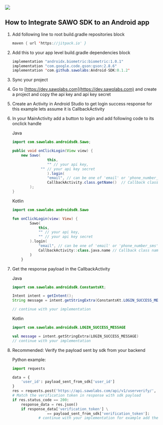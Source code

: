 [![](https://jitpack.io/v/sawolabs/Android-SDK.svg)](https://jitpack.io/#sawolabs/Android-SDK)

## How to Integrate SAWO SDK to an Android app

1. Add following line to root build.gradle repositories block

   ```java
   maven { url 'https://jitpack.io' }
   ```

2. Add this to your app level build.gradle dependencies block

   ```java
   implementation "androidx.biometric:biometric:1.0.1"
   implementation "com.google.code.gson:gson:2.8.6"
   implementation 'com.github.sawolabs:Android-SDK:0.1.2'
   ```

3. Sync your project

4. Go to [https://dev.sawolabs.com](https://dev.sawolabs.com) and create a project and copy the api key and api key secret 

5. Create an Activity in Android Studio to get login success response for this example lets assume it is CallbackActivity

6. In your MainActivity add a button to login and add following code to its onclick handle

   Java

   ```java
   import com.sawolabs.androidsdk.Sawo;
   
   public void onClickLogin(View view) {
       new Sawo(
                   this, 
                   "" // your api key,
           		"" // your api key secret
                   ).login(
                   "email", // can be one of 'email' or 'phone_number_sms'
                   CallbackActivity.class.getName()  // Callback class name
           );
   }
   ```

   

   Kotlin

   ```kotlin
   import com.sawolabs.androidsdk.Sawo
   
   fun onClickLogin(view: View) {
           Sawo(
               this,
               "" // your api key,
               "" // your api key secret
           ).login(
               "email", // can be one of 'email' or 'phone_number_sms'
               CallbackActivity::class.java.name // Callback class name
           )
       }
   ```

   

7. Get the response payload in the CallbackActivity

   Java

   ```java
   import com.sawolabs.androidsdk.ConstantsKt;
   
   Intent intent = getIntent();
   String message = intent.getStringExtra(ConstantsKt.LOGIN_SUCCESS_MESSAGE);
   
   // continue with your implementation
   ```

   Kotlin

   ```kotlin
   import com.sawolabs.androidsdk.LOGIN_SUCCESS_MESSAGE
   
   val message = intent.getStringExtra(LOGIN_SUCCESS_MESSAGE)
   // continue with your implementation
   ```

8. Recommended: Verify the payload sent by sdk from your backend

   Python example:

   ```python
   import requests
   
   data = {
       'user_id': payload_sent_from_sdk['user_id']
   }
   res = requests.post('https://api.sawolabs.com/api/v1/userverify/', data=data)
   # Match the verification token in response with sdk payload
   if res.status_code == 200:
       response_data = res.json()
       if response_data['verification_token'] \
                   == payload_sent_from_sdk['verification_token']:
               # continue with your implementation for example add the user to your db
   ```

   

